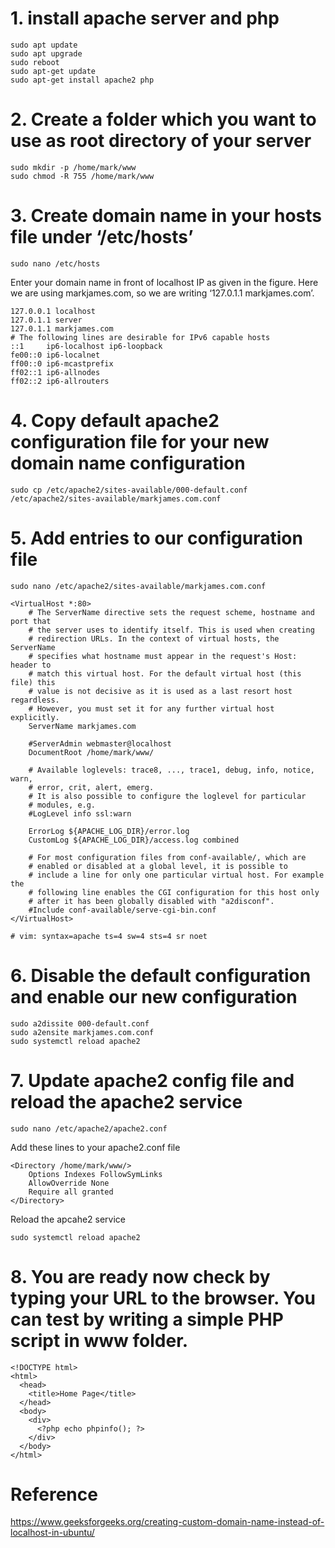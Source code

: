 # 1. install apache server and php

```
sudo apt update
sudo apt upgrade
sudo reboot
sudo apt-get update
sudo apt-get install apache2 php
```
# 2. Create a folder which you want to use as root directory of your server

```
sudo mkdir -p /home/mark/www
sudo chmod -R 755 /home/mark/www
```
# 3. Create domain name in your hosts file under ‘/etc/hosts’

```
sudo nano /etc/hosts
```
Enter your domain name in front of localhost IP as given in the figure. Here we are using markjames.com, so we are writing ‘127.0.1.1 markjames.com’. 

```
127.0.0.1 localhost
127.0.1.1 server
127.0.1.1 markjames.com
# The following lines are desirable for IPv6 capable hosts
::1     ip6-localhost ip6-loopback
fe00::0 ip6-localnet
ff00::0 ip6-mcastprefix
ff02::1 ip6-allnodes
ff02::2 ip6-allrouters
```

# 4. Copy default apache2 configuration file for your new domain name configuration
```
sudo cp /etc/apache2/sites-available/000-default.conf /etc/apache2/sites-available/markjames.com.conf
```

# 5. Add entries to our configuration file
```
sudo nano /etc/apache2/sites-available/markjames.com.conf
```

```
<VirtualHost *:80>
	# The ServerName directive sets the request scheme, hostname and port that
	# the server uses to identify itself. This is used when creating
	# redirection URLs. In the context of virtual hosts, the ServerName
	# specifies what hostname must appear in the request's Host: header to
	# match this virtual host. For the default virtual host (this file) this
	# value is not decisive as it is used as a last resort host regardless.
	# However, you must set it for any further virtual host explicitly.
	ServerName markjames.com

	#ServerAdmin webmaster@localhost
	DocumentRoot /home/mark/www/

	# Available loglevels: trace8, ..., trace1, debug, info, notice, warn,
	# error, crit, alert, emerg.
	# It is also possible to configure the loglevel for particular
	# modules, e.g.
	#LogLevel info ssl:warn

	ErrorLog ${APACHE_LOG_DIR}/error.log
	CustomLog ${APACHE_LOG_DIR}/access.log combined

	# For most configuration files from conf-available/, which are
	# enabled or disabled at a global level, it is possible to
	# include a line for only one particular virtual host. For example the
	# following line enables the CGI configuration for this host only
	# after it has been globally disabled with "a2disconf".
	#Include conf-available/serve-cgi-bin.conf
</VirtualHost>

# vim: syntax=apache ts=4 sw=4 sts=4 sr noet
```

# 6. Disable the default configuration and enable our new configuration
```
sudo a2dissite 000-default.conf
sudo a2ensite markjames.com.conf
sudo systemctl reload apache2
```
# 7. Update apache2 config file and reload the apache2 service
```
sudo nano /etc/apache2/apache2.conf
```
Add these lines to your apache2.conf file
```
<Directory /home/mark/www/>
	Options Indexes FollowSymLinks
	AllowOverride None
	Require all granted
</Directory>
```
Reload the apcahe2 service
```
sudo systemctl reload apache2
```

# 8. You are ready now check by typing your URL to the browser. You can test by writing a simple PHP script in www folder.

```
<!DOCTYPE html>
<html>
  <head>
    <title>Home Page</title>
  </head>
  <body>
    <div>
      <?php echo phpinfo(); ?>
    </div>
  </body>
</html>
```

# Reference
https://www.geeksforgeeks.org/creating-custom-domain-name-instead-of-localhost-in-ubuntu/